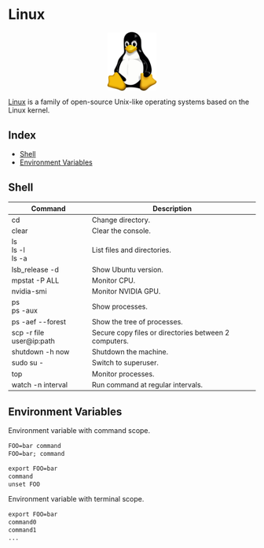 # Linux

<p align="center"><img align="center" width="20%" height="20%" src="assets/linux.svg"></p>

[Linux](https://www.linux.org/) is a family of open-source Unix-like operating systems based on the Linux kernel.

## Index

* [Shell](#shell)
* [Environment Variables](#environment-variables)

## Shell

| Command                  | Description                                           |
|--------------------------|-------------------------------------------------------|
| cd                       | Change directory.                                     |
| clear                    | Clear the console.                                    |
| ls<br>ls -l<br>ls -a     | List files and directories.                           |
| lsb_release -d           | Show Ubuntu version.                                  |
| mpstat -P ALL            | Monitor CPU.                                          |
| nvidia-smi               | Monitor NVIDIA GPU.                                   |
| ps<br>ps -aux            | Show processes.                                       |
| ps -aef --forest         | Show the tree of processes.                           |
| scp -r file user@ip:path | Secure copy files or directories between 2 computers. |
| shutdown -h now          | Shutdown the machine.                                 |
| sudo su -                | Switch to superuser.                                  |
| top                      | Monitor processes.                                    |
| watch -n interval        | Run command at regular intervals.                     |

## Environment Variables

Environment variable with command scope.
```
FOO=bar command
FOO=bar; command
```

```
export FOO=bar
command
unset FOO
```

Environment variable with terminal scope.
```
export FOO=bar
command0
command1
...
```
